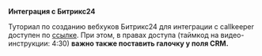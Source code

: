 **Интеграция с Битрикс24**

Туториал по созданию вебхуков Битрикс24 для интеграции с callkeeper доступен по [ссылке](https://yadi.sk/i/mv-X2eNEueCC0Q). При этом, в правах доступа (таймкод на видео-инструкции: 4:30) **важно также поставить галочку у поля CRM.**
